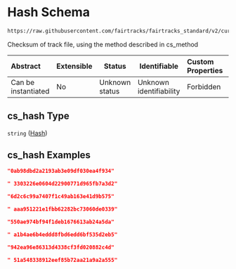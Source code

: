 # Hash Schema

```txt
https://raw.githubusercontent.com/fairtracks/fairtracks_standard/v2/current/json/schema/fairtracks_track.schema.json#/properties/checksum/properties/cs_hash
```

Checksum of track file, using the method described in cs_method


| Abstract            | Extensible | Status         | Identifiable            | Custom Properties | Additional Properties | Access Restrictions | Defined In                                                                                           |
| :------------------ | ---------- | -------------- | ----------------------- | :---------------- | --------------------- | ------------------- | ---------------------------------------------------------------------------------------------------- |
| Can be instantiated | No         | Unknown status | Unknown identifiability | Forbidden         | Allowed               | none                | [fairtracks_track.schema.json\*](../json/schema/fairtracks_track.schema.json "open original schema") |

## cs_hash Type

`string` ([Hash](fairtracks_track-properties-file-checksum-properties-hash.md))

## cs_hash Examples

```json
"0ab98dbd2a2193ab3e09df030ea4f934"
```

```json
" 3303226e0604d22900771d965fb7a3d2"
```

```json
"6d2c6c99a7407f1c49ab163e41d9b575"
```

```json
" aaa951221e1fbb62282bc73060de0339"
```

```json
"550ae974bf94f1deb1676613ab24a5da"
```

```json
" a1b4ae6b4eddd8fbd6edd6bf535d2eb5"
```

```json
"942ea96e86313d4338cf3fd020882c4d"
```

```json
" 51a548338912eef85b72aa21a9a2a555"
```
